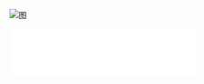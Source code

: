 ![图](http://pic.qiantucdn.com/58pic/19/99/20/56k58PIC8qu_1024.jpg)
<iframe frameborder="no" border="0" marginwidth="0" marginheight="0" width=330 height=86 src="//music.163.com/outchain/player?type=2&id=1299923&auto=1&height=66"></iframe>